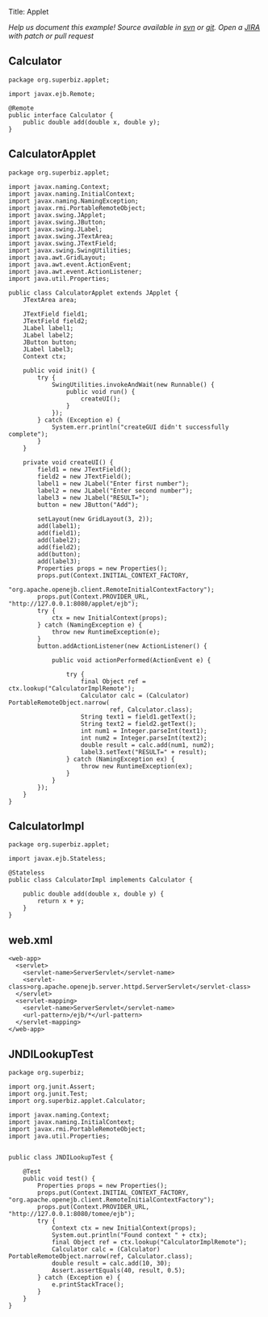 Title: Applet

*Help us document this example! Source available in [svn](http://svn.apache.org/repos/asf/openejb/trunk/openejb/examples/applet) or [git](https://github.com/apache/openejb/tree/trunk/openejb/examples/applet). Open a [JIRA](https://issues.apache.org/jira/browse/TOMEE) with patch or pull request*

## Calculator

    package org.superbiz.applet;
    
    import javax.ejb.Remote;
    
    @Remote
    public interface Calculator {
        public double add(double x, double y);
    }

## CalculatorApplet

    package org.superbiz.applet;
    
    import javax.naming.Context;
    import javax.naming.InitialContext;
    import javax.naming.NamingException;
    import javax.rmi.PortableRemoteObject;
    import javax.swing.JApplet;
    import javax.swing.JButton;
    import javax.swing.JLabel;
    import javax.swing.JTextArea;
    import javax.swing.JTextField;
    import javax.swing.SwingUtilities;
    import java.awt.GridLayout;
    import java.awt.event.ActionEvent;
    import java.awt.event.ActionListener;
    import java.util.Properties;
    
    public class CalculatorApplet extends JApplet {
        JTextArea area;
    
        JTextField field1;
        JTextField field2;
        JLabel label1;
        JLabel label2;
        JButton button;
        JLabel label3;
        Context ctx;
    
        public void init() {
            try {
                SwingUtilities.invokeAndWait(new Runnable() {
                    public void run() {
                        createUI();
                    }
                });
            } catch (Exception e) {
                System.err.println("createGUI didn't successfully complete");
            }
        }
    
        private void createUI() {
            field1 = new JTextField();
            field2 = new JTextField();
            label1 = new JLabel("Enter first number");
            label2 = new JLabel("Enter second number");
            label3 = new JLabel("RESULT=");
            button = new JButton("Add");
    
            setLayout(new GridLayout(3, 2));
            add(label1);
            add(field1);
            add(label2);
            add(field2);
            add(button);
            add(label3);
            Properties props = new Properties();
            props.put(Context.INITIAL_CONTEXT_FACTORY,
                    "org.apache.openejb.client.RemoteInitialContextFactory");
            props.put(Context.PROVIDER_URL, "http://127.0.0.1:8080/applet/ejb");
            try {
                ctx = new InitialContext(props);
            } catch (NamingException e) {
                throw new RuntimeException(e);
            }
            button.addActionListener(new ActionListener() {
    
                public void actionPerformed(ActionEvent e) {
    
                    try {
                        final Object ref = ctx.lookup("CalculatorImplRemote");
                        Calculator calc = (Calculator) PortableRemoteObject.narrow(
                                ref, Calculator.class);
                        String text1 = field1.getText();
                        String text2 = field2.getText();
                        int num1 = Integer.parseInt(text1);
                        int num2 = Integer.parseInt(text2);
                        double result = calc.add(num1, num2);
                        label3.setText("RESULT=" + result);
                    } catch (NamingException ex) {
                        throw new RuntimeException(ex);
                    }
                }
            });
        }
    }

## CalculatorImpl

    package org.superbiz.applet;
    
    import javax.ejb.Stateless;
    
    @Stateless
    public class CalculatorImpl implements Calculator {
    
        public double add(double x, double y) {
            return x + y;
        }
    }

## web.xml

    <web-app>
      <servlet>
        <servlet-name>ServerServlet</servlet-name>
        <servlet-class>org.apache.openejb.server.httpd.ServerServlet</servlet-class>
      </servlet>
      <servlet-mapping>
        <servlet-name>ServerServlet</servlet-name>
        <url-pattern>/ejb/*</url-pattern>
      </servlet-mapping>
    </web-app>
    

## JNDILookupTest

    package org.superbiz;
    
    import org.junit.Assert;
    import org.junit.Test;
    import org.superbiz.applet.Calculator;
    
    import javax.naming.Context;
    import javax.naming.InitialContext;
    import javax.rmi.PortableRemoteObject;
    import java.util.Properties;
    
    
    public class JNDILookupTest {
    
        @Test
        public void test() {
            Properties props = new Properties();
            props.put(Context.INITIAL_CONTEXT_FACTORY, "org.apache.openejb.client.RemoteInitialContextFactory");
            props.put(Context.PROVIDER_URL, "http://127.0.0.1:8080/tomee/ejb");
            try {
                Context ctx = new InitialContext(props);
                System.out.println("Found context " + ctx);
                final Object ref = ctx.lookup("CalculatorImplRemote");
                Calculator calc = (Calculator) PortableRemoteObject.narrow(ref, Calculator.class);
                double result = calc.add(10, 30);
                Assert.assertEquals(40, result, 0.5);
            } catch (Exception e) {
                e.printStackTrace();
            }
        }
    }
